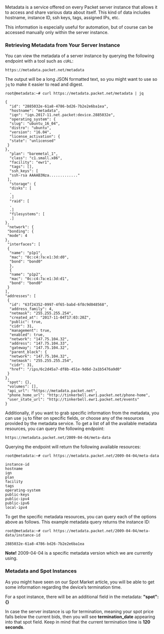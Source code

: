 <!--
<meta>
{
    "title":"Metadata Servers - Packet Developer Docs",
    "description":"Understanding and leveraging Packet’s metadata service.",
    "tag":["Metadata"]
}
</meta>
-->
Metadata is a service offered on every Packet server instance that allows it to access and share various data about itself. This kind of data includes hostname, instance ID, ssh keys, tags, assigned IPs, etc.

This information is especially useful for automation, but of course can be accessed manually only within the server instance.

### Retrieving Metadata from Your Server Instance
You can view the metadata of a server instance by querying the following endpoint with a tool such as `cURL`:

`https://metadata.packet.net/metadata`

The output will be a long JSON formatted text, so you might want to use so `jq` to make it easier to read and digest.

```
root@metadata:~# curl https://metadata.packet.net/metadata | jq

{
  "id": "2885032e-61a8-4786-bd26-7b2e2e6ba1ea",
  "hostname": "metadata",
  "iqn": "iqn.2017-11.net.packet:device.2885032e",
  "operating_system": {
  "slug": "ubuntu_16_04",
  "distro": "ubuntu",
  "version": "16.04",
  "license_activation": {
  "state": "unlicensed"
 }
},
  "plan": "baremetal_1",
  "class": "c1.small.x86",
  "facility": "ewr1",
  "tags": [],
  "ssh_keys": [
  "ssh-rsa AAAAB3Nza............."
 ],
  "storage": {
  "disks": [
  .
  .]
  "raid": [
  .
  .]
  "filesystems": [
  .]
},
 "network": {
 "bonding": {
 "mode": 4
},
 "interfaces": [
 {
  "name": "p1p1",
  "mac": "0c:c4:7a:e1:3d:d0",
  "bond": "bond0"
  },
  {
  "name": "p1p2",
  "mac": "0c:c4:7a:e1:3d:d1",
  "bond": "bond0"
 }
],
"addresses": [
 {
  "id": "63f24352-0997-4f65-babd-6f8c9d048568",
  "address_family": 4,
  "netmask": "255.255.255.254",
  "created_at": "2017-11-04T17:03:20Z",
  "public": true,
  "cidr": 31,
  "management": true,
  "enabled": true,
  "network": "147.75.104.32",
  "address": "147.75.104.33",
  "gateway": "147.75.104.32",
  "parent_block": {
  "network": "147.75.104.32",
  "netmask": "255.255.255.254",
  "cidr": 31,
  "href": "/ips/6c2d45a7-df8b-451e-9d6d-2a1b5476a9d0"
 }
},
 "spot": {},
 "volumes": [],
 "api_url": "https://metadata.packet.net",
 "phone_home_url": "http://tinkerbell.ewr1.packet.net/phone-home",
 "user_state_url": "http://tinkerbell.ewr1.packet.net/events"
}
```

Additionally, if you want to grab specific information from the metadata, you can use `jq` to filter on specific fields, or choose any of the resources provided by the metadata service. To get a list of all the available metadata resources, you can query the following endpoint:

`https://metadata.packet.net/2009-04-04/meta-data`

Querying the endpoint will return the following available resources:

```
root@metadata:~# curl https://metadata.packet.net/2009-04-04/meta-data

instance-id
hostname
iqn
plan
facility
tags
operating-system
public-keys
public-ipv4
public-ipv6
local-ipv4
```

To get the specific metadata resources, you can query each of the options above as follows. This example metadata query returns the instance ID:

```
root@metadata:~# curl https://metadata.packet.net/2009-04-04/meta-data/instance-id

2885032e-61a8-4786-bd26-7b2e2e6ba1ea
```

**Note!** 2009-04-04 is a specific metadata version which we are currently using.

### Metadata and Spot Instances
As you might have seen on our Spot Market article, you will be able to get some information regarding the device’s termination time.

For a spot instance, there will be an additional field in the metadata: **"spot": {}**

In case the server instance is up for termination, meaning your spot price falls below the current bids, then you will see **termination_date** appearing into that spot field. Keep in mind that the current termination time is **120 seconds**.
